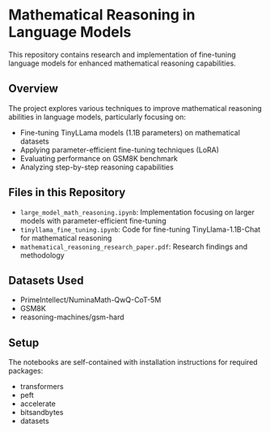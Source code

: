 # Mathematical Reasoning in Language Models

This repository contains research and implementation of fine-tuning language models for enhanced mathematical reasoning capabilities.

## Overview

The project explores various techniques to improve mathematical reasoning abilities in language models, particularly focusing on:

- Fine-tuning TinyLLama models (1.1B parameters) on mathematical datasets
- Applying parameter-efficient fine-tuning techniques (LoRA)
- Evaluating performance on GSM8K benchmark
- Analyzing step-by-step reasoning capabilities

## Files in this Repository

- `large_model_math_reasoning.ipynb`: Implementation focusing on larger models with parameter-efficient fine-tuning
- `tinyllama_fine_tuning.ipynb`: Code for fine-tuning TinyLlama-1.1B-Chat for mathematical reasoning
- `mathematical_reasoning_research_paper.pdf`: Research findings and methodology

## Datasets Used

- PrimeIntellect/NuminaMath-QwQ-CoT-5M
- GSM8K
- reasoning-machines/gsm-hard

## Setup

The notebooks are self-contained with installation instructions for required packages:
- transformers
- peft
- accelerate
- bitsandbytes
- datasets
